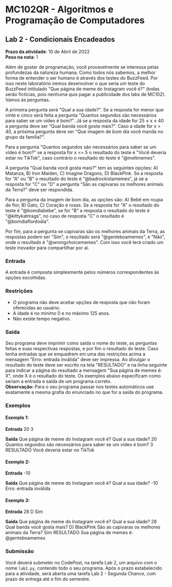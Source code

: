# MC102QR - Algoritmos e Programação de Computadores

## Lab 2 - Condicionais Encadeados

**Prazo da atividade**: 10 de Abril de 2022  
**Peso na nota**: 1

Além de gostar de programação, você provavelmente se interessa pelas profundezas da natureza humana. Como todos nós sabemos, a melhor forma de entender o ser humano é através dos testes do BuzzFeed. Por isso neste laboratório iremos desenvolver o que seria um teste do BuzzFeed intitulado "Que página de meme do Instagram você é?" (todas serão fictícias, pois nenhuma quis pagar a publicidade dos labs de MC102). Vamos às perguntas.

A primeira pergunta será "Qual a sua idade?". Se a resposta for menor que vinte e cinco será feita a pergunta "Quantos segundos são necessários para saber se um vídeo é bom?". Já se a resposta da idade for 25 ≤ x ≤ 40 a pergunta deve ser "Qual banda você gosta mais?". Caso a idade for x > 40, a próxima pergunta deve ser "Que imagem de bom dia você manda no grupo da família?". 

Para a pergunta "Quantos segundos são necessários para saber se um vídeo é bom?" se a resposta for x <= 5 o resultado do teste é "Você deveria estar no TikTok", caso contrário o resultado do teste é "@meltmemes". 

A pergunta "Qual banda você gosta mais?" tem as seguintes opções: A) Matanza, B) Iron Maiden, C) Imagine Dragons, D) BlackPink. Se a resposta for "A" ou "B" o resultado do teste é "@badrockistamemes", já se a resposta for "C" ou "D" a pergunta "São as capivaras os melhores animais da Terra?" deve ser respondida.

Para a pergunta da imagem de bom dia, as opções são: A) Bebê em roupa de flor, B) Gato, C) Coração e rosas. Se a resposta for "A" o resultado do teste é "@bomdiabebe", se for "B" a resposta o resultado do teste é "@kittykatmsgs", no caso de resposta "C" o resultado é "@bomdiaflordodia". 

Por fim, para a pergunta se capivaras são os melhores animais da Terra, as respostas podem ser "Sim", o resultado será "@genteboamemes", e "Não", onde o resultado é "@wrongchoicememes". Com isso você terá criado um teste inovador para compartilhar por aí.

### Entrada
A entrada é composta simplesmente pelos números correspondentes às opções escolhidas.

### Restrições
- O programa não deve aceitar opções de resposta que não foram oferecidas ao usuário.
- A idade é no mínimo 0 e no máximo 125 anos.
- Não existe tempo negativo.

### Saída
Seu programa deve imprimir como saída o nome do teste, as perguntas feitas e suas respectivas respostas, e por fim o resultado do teste. Caso tenha entradas que se enquadrem em uma das restrições acima a mensagem "Erro: entrada inválida" deve ser impressa. Ao divulgar o resultado do teste deve ser escrito na tela "RESULTADO" e na linha seguinte para indicar a página do resultado a mensagem "Sua página de memes é: X", onde X é o resultado do teste. Os exemplos abaixo especificam como seriam a entrada e saída de um programa correto.  
**Observação:** Para o seu programa passar nos testes automáticos use exatamente a mesma grafia do enunciado no que for a saída do programa.

### Exemplos

#### Exemplo 1:
**Entrada**
20
3


**Saída**
Que página de meme do Instagram você é?
Qual a sua idade?
20
Quantos segundos são necessários para saber se um vídeo é bom?
3
RESULTADO
Você deveria estar no TikTok

#### Exemplo 2:
**Entrada**
-10

**Saída**
Que página de meme do Instagram você é?
Qual a sua idade?
-10
Erro: entrada inválida

#### Exemplo 3:
**Entrada**
28
D
Sim

**Saída**
Que página de meme do Instagram você é?
Qual a sua idade?
28
Qual banda você gosta mais?
D) BlackPink
São as capivaras os melhores animais da Terra?
Sim
RESULTADO
Sua página de memes é: @genteboamemes


### Submissão
Você deverá submeter no CodePost, na tarefa Lab 2, um arquivo com o nome `lab2.py`, contendo todo o seu programa. Após o prazo estabelecido para a atividade, será aberta uma tarefa Lab 2 - Segunda Chance, com prazo de entrega até o fim do semestre.
